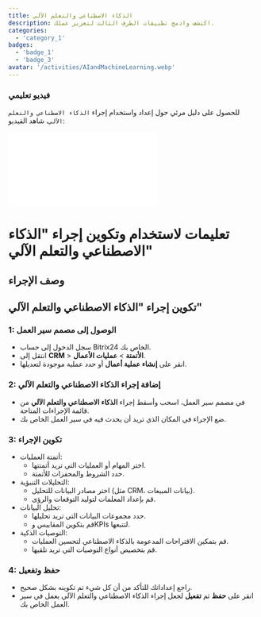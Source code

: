 ```yaml
---
title: الذكاء الاصطناعي والتعلم الآلي
description: اكتشف وادمج تطبيقات الطرف الثالث لتعزيز عملك.
categories: 
  - 'category_1'
badges: 
  - 'badge_1'
  - 'badge_3'
avatar: '/activities/AIandMachineLearning.webp'
---
```

### فيديو تعليمي

للحصول على دليل مرئي حول إعداد واستخدام إجراء `الذكاء الاصطناعي والتعلم الآلي`، شاهد الفيديو:

<iframe
  class="aspect-video w-full my-6 rounded shadow-md"
  src="//www.youtube.com/embed/OyzJd8BcTfY?feature=oembed&rel=0"
  frameborder="0"
  allow="accelerometer; autoplay; encrypted-media; gyroscope"
  allowfullscreen>
</iframe>

# تعليمات لاستخدام وتكوين إجراء "الذكاء الاصطناعي والتعلم الآلي"

## وصف الإجراء

## **تكوين إجراء "الذكاء الاصطناعي والتعلم الآلي"**

### 1: الوصول إلى مصمم سير العمل
- سجل الدخول إلى حساب Bitrix24 الخاص بك.
- انتقل إلى **CRM** > **الأتمتة** > **عمليات الأعمال**.
- انقر على **إنشاء عملية أعمال** أو حدد عملية موجودة لتعديلها.

### 2: إضافة إجراء الذكاء الاصطناعي والتعلم الآلي
- في مصمم سير العمل، اسحب وأسقط إجراء **الذكاء الاصطناعي والتعلم الآلي** من قائمة الإجراءات المتاحة.
- ضع الإجراء في المكان الذي تريد أن يحدث فيه في سير العمل الخاص بك.

### 3: تكوين الإجراء
- أتمتة العمليات:
  - اختر المهام أو العمليات التي تريد أتمتتها.
  - حدد الشروط والمحفزات للأتمتة.
- التحليلات التنبؤية:
  - اختر مصادر البيانات للتحليل (مثل CRM، بيانات المبيعات).
  - قم بإعداد المعلمات لتوليد التوقعات والرؤى.
- تحليل البيانات:
  - حدد مجموعات البيانات التي تريد تحليلها.
  - قم بتكوين المقاييس وKPIs لتتبعها.
- التوصيات الذكية:
  - قم بتمكين الاقتراحات المدعومة بالذكاء الاصطناعي لتحسين العمليات.
  - قم بتخصيص أنواع التوصيات التي تريد تلقيها.

### 4: حفظ وتفعيل
- راجع إعداداتك للتأكد من أن كل شيء تم تكوينه بشكل صحيح.
- انقر على **حفظ** ثم **تفعيل** لجعل إجراء الذكاء الاصطناعي والتعلم الآلي يعمل في سير العمل الخاص بك.